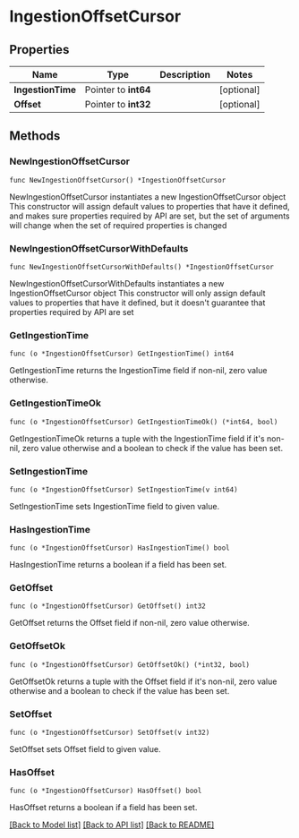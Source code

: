 # IngestionOffsetCursor

## Properties

Name | Type | Description | Notes
------------ | ------------- | ------------- | -------------
**IngestionTime** | Pointer to **int64** |  | [optional] 
**Offset** | Pointer to **int32** |  | [optional] 

## Methods

### NewIngestionOffsetCursor

`func NewIngestionOffsetCursor() *IngestionOffsetCursor`

NewIngestionOffsetCursor instantiates a new IngestionOffsetCursor object
This constructor will assign default values to properties that have it defined,
and makes sure properties required by API are set, but the set of arguments
will change when the set of required properties is changed

### NewIngestionOffsetCursorWithDefaults

`func NewIngestionOffsetCursorWithDefaults() *IngestionOffsetCursor`

NewIngestionOffsetCursorWithDefaults instantiates a new IngestionOffsetCursor object
This constructor will only assign default values to properties that have it defined,
but it doesn't guarantee that properties required by API are set

### GetIngestionTime

`func (o *IngestionOffsetCursor) GetIngestionTime() int64`

GetIngestionTime returns the IngestionTime field if non-nil, zero value otherwise.

### GetIngestionTimeOk

`func (o *IngestionOffsetCursor) GetIngestionTimeOk() (*int64, bool)`

GetIngestionTimeOk returns a tuple with the IngestionTime field if it's non-nil, zero value otherwise
and a boolean to check if the value has been set.

### SetIngestionTime

`func (o *IngestionOffsetCursor) SetIngestionTime(v int64)`

SetIngestionTime sets IngestionTime field to given value.

### HasIngestionTime

`func (o *IngestionOffsetCursor) HasIngestionTime() bool`

HasIngestionTime returns a boolean if a field has been set.

### GetOffset

`func (o *IngestionOffsetCursor) GetOffset() int32`

GetOffset returns the Offset field if non-nil, zero value otherwise.

### GetOffsetOk

`func (o *IngestionOffsetCursor) GetOffsetOk() (*int32, bool)`

GetOffsetOk returns a tuple with the Offset field if it's non-nil, zero value otherwise
and a boolean to check if the value has been set.

### SetOffset

`func (o *IngestionOffsetCursor) SetOffset(v int32)`

SetOffset sets Offset field to given value.

### HasOffset

`func (o *IngestionOffsetCursor) HasOffset() bool`

HasOffset returns a boolean if a field has been set.


[[Back to Model list]](../README.md#documentation-for-models) [[Back to API list]](../README.md#documentation-for-api-endpoints) [[Back to README]](../README.md)


